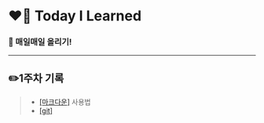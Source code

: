 # ❤️‍🔥 Today I Learned
### 📌 매일매일 올리기!
---

## ✏️**1주차** 기록

> - [[마크다운]](./마크다운%20내용정리.md) 사용법 
> - [[git]](./git) 
